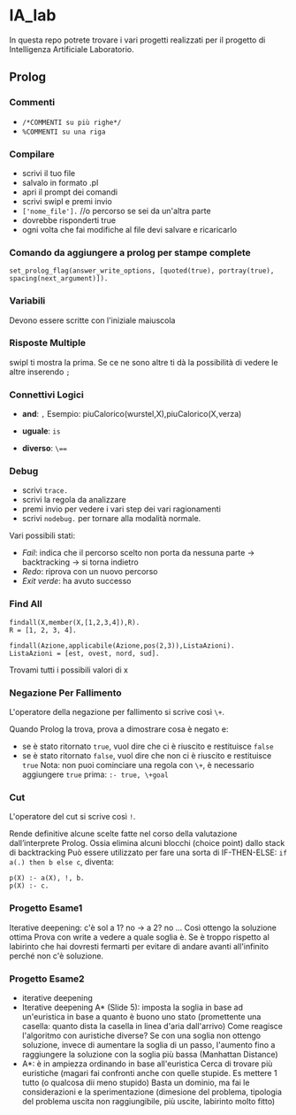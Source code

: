 # IA_lab
In questa repo potrete trovare i vari progetti realizzati per il progetto di Intelligenza Artificiale Laboratorio.

## Prolog
### Commenti
- `/*COMMENTI su più righe*/`
- `%COMMENTI su una riga`

### Compilare
- scrivi il tuo file
- salvalo in formato .pl
- apri il prompt dei comandi
- scrivi swipl e premi invio
- `['nome_file'].` //o percorso se sei da un'altra parte
- dovrebbe risponderti true
- ogni volta che fai modifiche al file devi salvare e ricaricarlo

### Comando da aggiungere a prolog per stampe complete
`set_prolog_flag(answer_write_options, [quoted(true), portray(true), spacing(next_argument)]).`

### Variabili
Devono essere scritte con l'iniziale maiuscola

### Risposte Multiple
swipl ti mostra la prima. Se ce ne sono altre ti dà la possibilità di vedere le altre inserendo `;`

### Connettivi Logici
- **and**: `,`
Esempio: piuCalorico(wurstel,X),piuCalorico(X,verza)

- **uguale**: `is`
- **diverso**: `\==`

### Debug
- scrivi `trace.`
- scrivi la regola da analizzare
- premi invio per vedere i vari step dei vari ragionamenti
- scrivi `nodebug.` per tornare alla modalità normale.

Vari possibili stati:
- *Fail*: indica che il percorso scelto non porta da nessuna parte -> backtracking -> si torna indietro
- *Redo*: riprova con un nuovo percorso
- *Exit verde*: ha avuto successo

### Find All
```
findall(X,member(X,[1,2,3,4]),R).
R = [1, 2, 3, 4].
```

```
findall(Azione,applicabile(Azione,pos(2,3)),ListaAzioni).
ListaAzioni = [est, ovest, nord, sud].
```
Trovami tutti i possibili valori di x

### Negazione Per Fallimento 
L'operatore della negazione per fallimento si scrive così `\+`.

Quando Prolog la trova, prova a dimostrare cosa è negato e:
- se è stato ritornato `true`, vuol dire che ci è riuscito e restituisce `false`
- se è stato ritornato `false`, vuol dire che non ci è riuscito e restituisce `true`
Nota: non puoi cominciare una regola con `\+`, è necessario aggiungere `true` prima: `:- true, \+goal`

### Cut
L'operatore del cut si scrive così `!`.

Rende definitive alcune scelte fatte nel corso della valutazione dall’interprete Prolog.
Ossia elimina alcuni blocchi (choice point) dallo stack di backtracking
Può essere utilizzato per fare una sorta di IF-THEN-ELSE:
`if a(.) then b else c`, diventa:
```
p(X) :- a(X), !, b.
p(X) :- c.
```

### Progetto Esame1
Iterative deepening: c'è sol a 1? no -> a 2? no ...
Così ottengo la soluzione ottima
Prova con write a vedere a quale soglia è. Se è troppo rispetto al labirinto che hai dovresti fermarti
per evitare di andare avanti all'infinito perché non c'è soluzione.

### Progetto Esame2
- iterative deepening
- Iterative deepening A* (Slide 5): imposta la soglia in base ad un'euristica in base a quanto è buono uno stato
(promettente una casella: quanto dista la casella in linea d'aria dall'arrivo)
Come reagisce l'algoritmo con auristiche diverse?
Se con una soglia non ottengo soluzione, invece di aumentare la soglia di un passo, l'aumento fino a
raggiungere la soluzione con la soglia più bassa (Manhattan Distance)
- A*: è in ampiezza ordinando in base all'euristica
Cerca di trovare più euristiche (magari fai confronti anche con quelle stupide. Es mettere 1  tutto (o qualcosa dii meno stupido)
Basta un dominio, ma fai le considerazioni e la sperimentazione (dimesione del problema, tipologia del problema
uscita non raggiungibile, più uscite, labirinto molto fitto)
